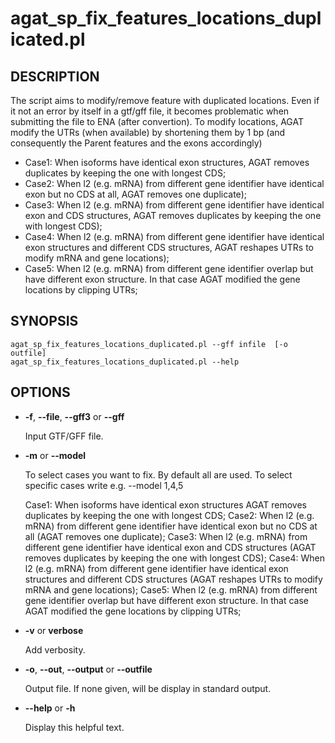 # agat\_sp\_fix\_features\_locations\_duplicated.pl

## DESCRIPTION

The script aims to modify/remove feature with duplicated locations. Even if it
not an error by itself in a gtf/gff file, it becomes problematic when submitting
the file to ENA (after convertion).
To modify locations, AGAT modify the UTRs (when available) by shortening them by 1 bp (and consequently the Parent features and the exons accordingly)

* Case1: When isoforms have identical exon structures, AGAT removes duplicates by keeping the one with longest CDS;
* Case2: When l2 (e.g. mRNA) from different gene identifier have identical exon but no CDS at all, AGAT removes one duplicate);
* Case3: When l2 (e.g. mRNA) from different gene identifier have identical exon and CDS structures, AGAT removes duplicates by keeping the one with longest CDS);
* Case4: When l2 (e.g. mRNA) from different gene identifier have identical exon structures and different CDS structures, AGAT reshapes UTRs to modify mRNA and gene locations);
* Case5: When l2 (e.g. mRNA) from different gene identifier overlap but have different exon structure. In that case AGAT modified the gene locations by clipping UTRs;


## SYNOPSIS

```
agat_sp_fix_features_locations_duplicated.pl --gff infile  [-o outfile]
agat_sp_fix_features_locations_duplicated.pl --help
```

## OPTIONS

- **-f**, **--file**, **--gff3** or **--gff**

    Input GTF/GFF file.

- **-m** or **--model**

    To select cases you want to fix. By default all are used.
    To select specific cases write e.g. --model 1,4,5

    Case1: When isoforms have identical exon structures AGAT removes duplicates by keeping the one with longest CDS;
    Case2: When l2 (e.g. mRNA) from different gene identifier have identical exon but no CDS at all (AGAT removes one duplicate);
    Case3: When l2 (e.g. mRNA) from different gene identifier have identical exon and CDS structures (AGAT removes duplicates by keeping the one with longest CDS);
    Case4: When l2 (e.g. mRNA) from different gene identifier have identical exon structures and different CDS structures (AGAT reshapes UTRs to modify mRNA and gene locations);
    Case5: When l2 (e.g. mRNA) from different gene identifier overlap but have different exon structure. In that case AGAT modified the gene locations by clipping UTRs;

- **-v** or **verbose**

    Add verbosity.

- **-o**, **--out**, **--output** or **--outfile**

    Output file. If none given, will be display in standard output.

- **--help** or **-h**

    Display this helpful text.
